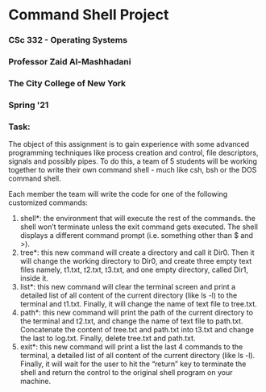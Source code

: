 # Command Shell Project

### CSc 332 - Operating Systems  
### Professor Zaid Al-Mashhadani  
### The City College of New York  
### Spring '21  

### Task:
The object of this assignment is to gain experience with some advanced programming techniques like process creation and control, file descriptors, signals and possibly pipes. To do this, a team of 5 students will be working together to write their own command shell - much like csh, bsh or the DOS command shell.

Each member the team will write the code for one of the following customized commands:

1. shell*: the environment that will execute the rest of the commands. the shell won’t terminate unless the exit command gets executed. The shell displays a different command prompt (i.e. something other than $ and >).
3. tree*: this new command will create a directory and call it Dir0. Then it will change the working directory to Dir0, and create three empty text files namely, t1.txt, t2.txt, t3.txt, and one empty directory, called Dir1, inside it.
4. list*: this new command will clear the terminal screen and print a detailed list of all content of the current directory (like ls -l) to the terminal and t1.txt. Finally, it will change the name of text file to tree.txt.
5. path*: this new command will print the path of the current directory to the terminal and t2.txt, and change the name of text file to path.txt. Concatenate the content of tree.txt and path.txt into t3.txt and change the last to log.txt. Finally, delete tree.txt and path.txt.
6. exit*: this new command will print a list the last 4 commands to the terminal, a detailed list of all content of the current directory (like ls -l). Finally, it will wait for the user to hit the “return” key to terminate the shell and return the control to the original shell program on your machine.
